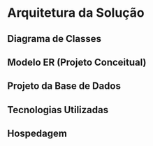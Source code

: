 # Arquitetura da Solução

## Diagrama de Classes

## Modelo ER (Projeto Conceitual)

## Projeto da Base de Dados

## Tecnologias Utilizadas

## Hospedagem

